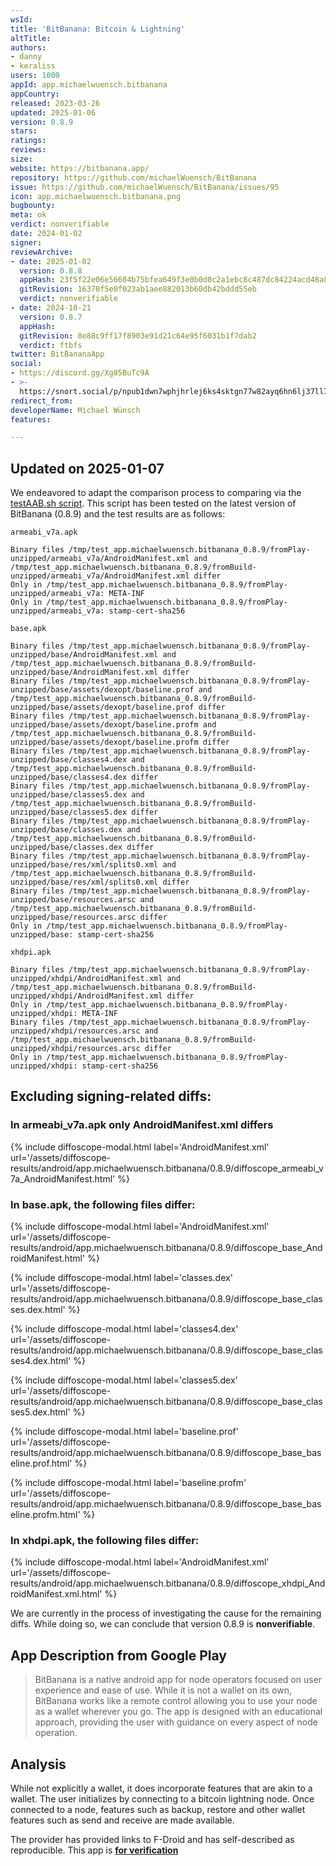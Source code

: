 ```yaml
---
wsId: 
title: 'BitBanana: Bitcoin & Lightning'
altTitle: 
authors:
- danny
- keraliss
users: 1000
appId: app.michaelwuensch.bitbanana
appCountry: 
released: 2023-03-26
updated: 2025-01-06
version: 0.8.9
stars: 
ratings: 
reviews: 
size: 
website: https://bitbanana.app/
repository: https://github.com/michaelWuensch/BitBanana
issue: https://github.com/michaelWuensch/BitBanana/issues/95
icon: app.michaelwuensch.bitbanana.png
bugbounty: 
meta: ok
verdict: nonverifiable
date: 2024-01-02
signer: 
reviewArchive:
- date: 2025-01-02
  version: 0.8.8
  appHash: 23f5f22e06e56604b75bfea649f3e0b0d0c2a1ebc8c487dc84224acd48a8993a
  gitRevision: 16370f5e0f023ab1aee882013b60db42bddd55eb
  verdict: nonverifiable
- date: 2024-10-21
  version: 0.8.7
  appHash: 
  gitRevision: 8e88c9ff17f8903e91d21c64e95f6031b1f7dab2
  verdict: ftbfs
twitter: BitBananaApp
social:
- https://discord.gg/Xg85BuTc9A
- >-
  https://snort.social/p/npub1dwn7wphjhrlej6ks4sktgn77w82ayq6hn6lj37ll75tav55nd3vq07xzaj
redirect_from: 
developerName: Michael Wünsch
features: 

---
```


## Updated on 2025-01-07

We endeavored to adapt the comparison process to comparing via the [testAAB.sh script](https://gitlab.com/walletscrutiny/walletScrutinyCom/-/blob/master/testAAB.sh). This script has been tested on the latest version of BitBanana (0.8.9) and the test results are as follows:

```
armeabi_v7a.apk

Binary files /tmp/test_app.michaelwuensch.bitbanana_0.8.9/fromPlay-unzipped/armeabi_v7a/AndroidManifest.xml and /tmp/test_app.michaelwuensch.bitbanana_0.8.9/fromBuild-unzipped/armeabi_v7a/AndroidManifest.xml differ
Only in /tmp/test_app.michaelwuensch.bitbanana_0.8.9/fromPlay-unzipped/armeabi_v7a: META-INF
Only in /tmp/test_app.michaelwuensch.bitbanana_0.8.9/fromPlay-unzipped/armeabi_v7a: stamp-cert-sha256

base.apk 

Binary files /tmp/test_app.michaelwuensch.bitbanana_0.8.9/fromPlay-unzipped/base/AndroidManifest.xml and /tmp/test_app.michaelwuensch.bitbanana_0.8.9/fromBuild-unzipped/base/AndroidManifest.xml differ
Binary files /tmp/test_app.michaelwuensch.bitbanana_0.8.9/fromPlay-unzipped/base/assets/dexopt/baseline.prof and /tmp/test_app.michaelwuensch.bitbanana_0.8.9/fromBuild-unzipped/base/assets/dexopt/baseline.prof differ
Binary files /tmp/test_app.michaelwuensch.bitbanana_0.8.9/fromPlay-unzipped/base/assets/dexopt/baseline.profm and /tmp/test_app.michaelwuensch.bitbanana_0.8.9/fromBuild-unzipped/base/assets/dexopt/baseline.profm differ
Binary files /tmp/test_app.michaelwuensch.bitbanana_0.8.9/fromPlay-unzipped/base/classes4.dex and /tmp/test_app.michaelwuensch.bitbanana_0.8.9/fromBuild-unzipped/base/classes4.dex differ
Binary files /tmp/test_app.michaelwuensch.bitbanana_0.8.9/fromPlay-unzipped/base/classes5.dex and /tmp/test_app.michaelwuensch.bitbanana_0.8.9/fromBuild-unzipped/base/classes5.dex differ
Binary files /tmp/test_app.michaelwuensch.bitbanana_0.8.9/fromPlay-unzipped/base/classes.dex and /tmp/test_app.michaelwuensch.bitbanana_0.8.9/fromBuild-unzipped/base/classes.dex differ
Binary files /tmp/test_app.michaelwuensch.bitbanana_0.8.9/fromPlay-unzipped/base/res/xml/splits0.xml and /tmp/test_app.michaelwuensch.bitbanana_0.8.9/fromBuild-unzipped/base/res/xml/splits0.xml differ
Binary files /tmp/test_app.michaelwuensch.bitbanana_0.8.9/fromPlay-unzipped/base/resources.arsc and /tmp/test_app.michaelwuensch.bitbanana_0.8.9/fromBuild-unzipped/base/resources.arsc differ
Only in /tmp/test_app.michaelwuensch.bitbanana_0.8.9/fromPlay-unzipped/base: stamp-cert-sha256

xhdpi.apk

Binary files /tmp/test_app.michaelwuensch.bitbanana_0.8.9/fromPlay-unzipped/xhdpi/AndroidManifest.xml and /tmp/test_app.michaelwuensch.bitbanana_0.8.9/fromBuild-unzipped/xhdpi/AndroidManifest.xml differ
Only in /tmp/test_app.michaelwuensch.bitbanana_0.8.9/fromPlay-unzipped/xhdpi: META-INF
Binary files /tmp/test_app.michaelwuensch.bitbanana_0.8.9/fromPlay-unzipped/xhdpi/resources.arsc and /tmp/test_app.michaelwuensch.bitbanana_0.8.9/fromBuild-unzipped/xhdpi/resources.arsc differ
Only in /tmp/test_app.michaelwuensch.bitbanana_0.8.9/fromPlay-unzipped/xhdpi: stamp-cert-sha256
```

## Excluding signing-related diffs:  

### In armeabi_v7a.apk only AndroidManifest.xml differs 

  {% include diffoscope-modal.html label='AndroidManifest.xml' url='/assets/diffoscope-results/android/app.michaelwuensch.bitbanana/0.8.9/diffoscope_armeabi_v7a_AndroidManifest.html' %}

### In base.apk, the following files differ:

  {% include diffoscope-modal.html label='AndroidManifest.xml' url='/assets/diffoscope-results/android/app.michaelwuensch.bitbanana/0.8.9/diffoscope_base_AndroidManifest.html' %}
  
  {% include diffoscope-modal.html label='classes.dex' url='/assets/diffoscope-results/android/app.michaelwuensch.bitbanana/0.8.9/diffoscope_base_classes.dex.html' %}
  
  {% include diffoscope-modal.html label='classes4.dex' url='/assets/diffoscope-results/android/app.michaelwuensch.bitbanana/0.8.9/diffoscope_base_classes4.dex.html' %}
  
  {% include diffoscope-modal.html label='classes5.dex' url='/assets/diffoscope-results/android/app.michaelwuensch.bitbanana/0.8.9/diffoscope_base_classes5.dex.html' %}
  
  {% include diffoscope-modal.html label='baseline.prof' url='/assets/diffoscope-results/android/app.michaelwuensch.bitbanana/0.8.9/diffoscope_base_baseline.prof.html' %}

  {% include diffoscope-modal.html label='baseline.profm' url='/assets/diffoscope-results/android/app.michaelwuensch.bitbanana/0.8.9/diffoscope_base_baseline.profm.html' %}
   

### In xhdpi.apk, the following files differ: 
  
  {% include diffoscope-modal.html label='AndroidManifest.xml' url='/assets/diffoscope-results/android/app.michaelwuensch.bitbanana/0.8.9/diffoscope_xhdpi_AndroidManifest.xml.html' %}
  

We are currently in the process of investigating the cause for the remaining diffs. While doing so, we can conclude that version 0.8.9 is **nonverifiable**.

## App Description from Google Play

> BitBanana is a native android app for node operators focused on user experience and ease of use. While it is not a wallet on its own, BitBanana works like a remote control allowing you to use your node as a wallet wherever you go. The app is designed with an educational approach, providing the user with guidance on every aspect of node operation.

## Analysis

While not explicitly a wallet, it does incorporate features that are akin to a wallet. The user initializes by connecting to a bitcoin lightning node. Once connected to a node, features such as backup, restore and other wallet features such as send and receive are made available. 

The provider has provided links to F-Droid and has self-described as reproducible. This app is [**for verification**](https://gitlab.com/walletscrutiny/walletScrutinyCom/-/issues/512)
